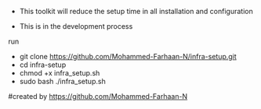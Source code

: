 * This toolkit will reduce the setup time in all installation and configuration 

* This is in the development process

run 

* git clone https://github.com/Mohammed-Farhaan-N/infra-setup.git
* cd infra-setup
* chmod +x infra_setup.sh
* sudo bash ./infra_setup.sh


#created by https://github.com/Mohammed-Farhaan-N